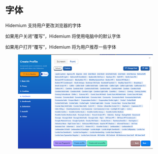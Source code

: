 # 字体

Hidemium 支持用户更改浏览器的字体

如果用户关闭“覆写”，Hidemium 将使用电脑中的默认字体

如果用户打开“覆写”，Hidemium 将为用户推荐一些字体

<figure><img src="../../.gitbook/assets/image (3).png" alt=""><figcaption></figcaption></figure>

